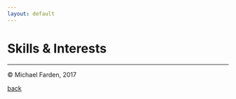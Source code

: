 ```yaml
---
layout: default
---
```


# Skills & Interests

* * *
© Michael Farden, 2017

[back](./fardenml.github.io)
